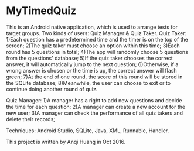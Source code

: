 # MyTimedQuiz

This is an Android native application, which is used to arrange tests for target groups.
Two kinds of users: Quiz Manager & Quiz Taker.
Quiz Taker:
  1)Each question has a predetermined time and the timer is on the top of the screen;
  2)The quiz taker must choose an option within this time;
  3)Each round has 5 questions in total;
  4)The app will randomly choose 5 questions from the questions' database;
  5)If the quiz taker chooses the correct answer, it will automatically jump to the next question;
  6)Otherwise, if a wrong answer is chosen or the time is up, the correct answer will flash green;
  7)At the end of one round, the score of this round will be stored in the SQLite database;
  8)Meanwhile, the user can choose to exit or to continue doing another round of quiz.
  
Quiz Manager:
  1)A manager has a right to add new questions and decide the time for each question;
  2)A manager can create a new account for the new user;
  3)A manager can check the performance of all quiz takers and delete their records;
 
Techniques:
Android Studio, SQLite, Java, XML, Runnable, Handler.
  
This project is written by Anqi Huang in Oct 2016.
